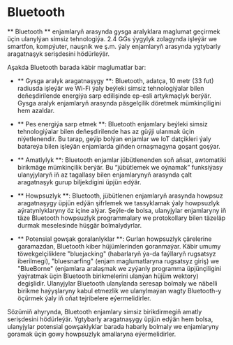 # Bluetooth

** Bluetooth ** enjamlaryň arasynda gysga aralyklara maglumat geçirmek üçin ulanylýan simsiz tehnologiýa. 2.4 GGs ýygylyk zolagynda işleýär we smartfon, kompýuter, nauşnik we ş.m. ýaly enjamlaryň arasynda ygtybarly aragatnaşyk serişdesini hödürleýär.

Aşakda Bluetooth barada käbir maglumatlar bar:

- ** Gysga aralyk aragatnaşygy **: Bluetooth, adatça, 10 metr (33 fut) radiusda işleýär we Wi-Fi ýaly beýleki simsiz tehnologiýalar bilen deňeşdirilende energiýa sarp edilişinde ep-esli artykmaçlyk berýär. Gysga aralyk enjamlaryň arasynda päsgelçilik döretmek mümkinçiligini hem azaldar.

- ** Pes energiýa sarp etmek **: Bluetooth enjamlary beýleki simsiz tehnologiýalar bilen deňeşdirilende has az güýji ulanmak üçin niýetlenendir. Bu tarap, geýip bolýan enjamlar we IoT datçikleri ýaly batareýa bilen işleýän enjamlarda giňden ornaşmagyna goşant goşýar.

- ** Amatlylyk **: Bluetooth enjamlar jübütlenenden soň aňsat, awtomatiki birikmäge mümkinçilik berýär. Bu “jübütlemek we oýnamak” funksiýasy ulanyjylaryň iň az tagallasy bilen enjamlarynyň arasynda çalt aragatnaşyk gurup biljekdigini üpjün edýär.

- ** Howpsuzlyk **: Bluetooth, jübütlenen enjamlaryň arasynda howpsuz aragatnaşygy üpjün edýän şifrlemek we tassyklamak ýaly howpsuzlyk aýratynlyklaryny öz içine alýar. Şeýle-de bolsa, ulanyjylar enjamlaryny iň täze Bluetooth howpsuzlyk programmalary we protokollary bilen täzeläp durmak meselesinde hüşgär bolmalydyrlar.

- ** Potensial gowşak goralanlyklar **: Gurlan howpsuzlyk çärelerine garamazdan, Bluetooth kiber hüjümlerinden goranmaýar. Käbir umumy töwekgelçiliklere "bluejacking" (habarlaryň ýa-da faýllaryň rugsatsyz iberilmegi), "bluesnarfing" (enjam maglumatlaryna rugsatsyz giriş) we "BlueBorne" (enjamlara aralaşmak we zyýanly programma üpjünçiligini ýaýratmak üçin Bluetooth birikmelerini ulanýan hüjüm wektory) degişlidir. Ulanyjylar Bluetooth ulanylanda seresap bolmaly we näbelli birikme haýyşlaryny kabul etmezlik we ulanylmaýan wagty Bluetooth-y öçürmek ýaly iň oňat tejribelere eýermelidirler.

Sözümiň ahyrynda, Bluetooth enjamlary simsiz birikdirmegiň amatly serişdesini hödürleýär. Ygtybarly aragatnaşygy üpjün edýän hem bolsa, ulanyjylar potensial gowşaklyklar barada habarly bolmaly we enjamlaryny goramak üçin gowy howpsuzlyk amallaryna eýermelidirler.